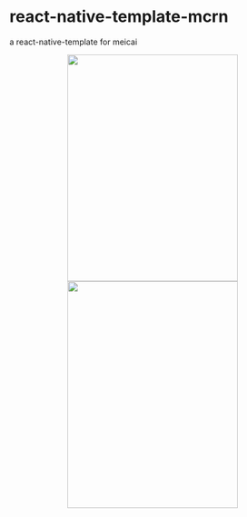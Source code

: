 # react-native-template-mcrn
a react-native-template for meicai


<div align="center">
<img align="center" width="300" height="400" src="https://raw.githubusercontent.com/meicai-fe/mcrn-ui/master//Example/capture/list.png" />
<img align="center" width="300" height="400" src="https://raw.githubusercontent.com/meicai-fe/mcrn-ui/master//Example/capture/desc.png" />
</div>
